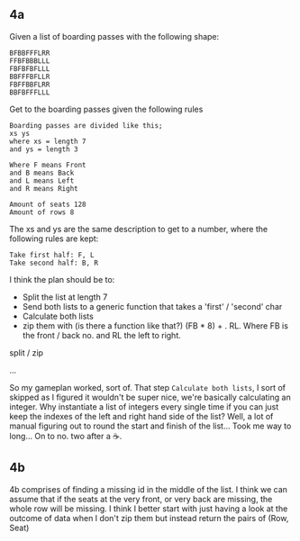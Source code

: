 ## 4a
Given a list of boarding passes with the following shape:
```
BFBBFFFLRR
FFBFBBBLLL
FBFBFBFLLL
BBFFFBFLLR
FBFFBBFLRR
BBFBFFFLLL
```

Get to the boarding passes given the following rules
```
Boarding passes are divided like this;
xs ys
where xs = length 7
and ys = length 3

Where F means Front
and B means Back
and L means Left
and R means Right

Amount of seats 128
Amount of rows 8
```
The xs and ys are the same description to get to a number, where the following rules are kept:
```
Take first half: F, L
Take second half: B, R
```

I think the plan should be to:
- Split the list at length 7
- Send both lists to a generic function that takes a 'first' / 'second' char
- Calculate both lists
- zip them with (is there a function like that?) (FB * 8) + . RL. Where FB is the front / back no. and RL the left to right.

split / zip

... 

So my gameplan worked, sort of. That step `Calculate both lists`, I sort of skipped as I figured it wouldn't be super nice, we're basically calculating an integer. Why instantiate a list of integers every single time if you can just keep the indexes of the left and right hand side of the list? Well, a lot of manual figuring out to round the start and finish of the list... Took me way to long... On to no. two after a :coffee:. 

## 4b
4b comprises of finding a missing id in the middle of the list. I think we can assume that if the seats at the very front, or very back are missing, the whole row will be missing. I think I better start with just having a look at the outcome of data when I don't zip them but instead return the pairs of (Row, Seat)
